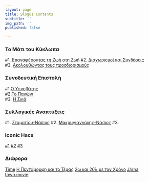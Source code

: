 ```yaml
---
layout: page
title: Blogus Contents
subtitle: ''
img_path: ''
published: false

---
```

### Το Μάτι του Κύκλωπα

\#1. <a href="https://hocusphotus.com/posts/the-cyclop-s-eye/" target="blank">Επαναφέροντας τη Ζωή στη Ζωή</a>
\#2. <a href="https://hocusphotus.com/posts/the-cyclop-s-eye/" target="blank">Διαχωρισμοί και Συνδέσεις</a>  
\#3. <a href="https://hocusphotus.com/posts/%CF%84%CE%BF-%CE%BC%CE%AC%CF%84%CE%B9-%CF%84%CE%BF%CF%85-%CE%BA%CF%8D%CE%BA%CE%BB%CF%89%CF%80%CE%B1/" target="blank">Ακολουθώντας τους προσδιορισμούς</a>

### Συνοδευτική Επιστολή

\#1.<a href="https://hocusphotus.com/posts/cover-letter-1/" target="blank">Ο Υπνοβάτης</a>  
\#2.<a href="https://hocusphotus.com/posts/%CF%83%CF%85%CE%BD%CE%BF%CE%B4%CE%B5%CF%85%CF%84%CE%B9%CE%BA%CE%AE-%CE%B5%CF%80%CE%B9%CF%83%CF%84%CE%BF%CE%BB%CE%AE/" target="blank">Το Παγώνι</a>  
\#3. <a href="https://hocusphotus.com/posts/synodeftiki-epistoli-3/" target="blank">Η Σκιά</a>

### Συλλογικές Αναπτύξεις

#1. <a href="https://hocusphotus.com/posts/common-developments-1/" target="blank">Σταματίου-Νάσιος</a>
#2. <a href="https://hocusphotus.com/posts/%CF%83%CF%85%CE%BB%CE%BB%CE%BF%CE%B3%CE%B9%CE%BA%CE%AD%CF%82-%CE%B1%CE%BD%CE%B1%CF%80%CF%84%CF%8D%CE%BE%CE%B5%CE%B9%CF%82/">Μακρυγιαννάκης-Νάσιος</a>
#3.  

### Iconic Hacs

<a href="https://hocusphotus.com/posts/iconic-hack-1/" target="blank">#1</a>
<a href="https://hocusphotus.com/posts/iconic-hacks/">#2</a>
<a href="https://hocusphotus.com/posts/iconic-hack-3/" target="blank">#3</a>

### Διάφορα

<a href="https://hocusphotus.com/posts/time/" target="blank">Time</a>
<a href="https://hocusphotus.com/posts/%CE%B7-%CF%80%CE%B5%CE%BD%CF%84%CE%AC%CE%BC%CE%BF%CF%81%CF%86%CE%B7-%CE%BA%CE%B1%CE%B9-%CF%84%CE%BF-%CF%84%CE%AD%CF%81%CE%B1%CF%82/" target="blank">Η Πεντάμορφη και το Τέρας</a>
<a href="https://hocusphotus.com/posts/2%CF%89-%CE%BA%CE%B1%CE%B9-26%CE%BB-%CE%BC%CE%B5-%CF%84%CE%BF%CE%BD-%CF%87%CF%81%CF%8C%CE%BD%CE%BF/" target="blank">2ω και 26λ με τον Χρόνο</a>
<a href="https://hocusphotus.com/posts/reversed-town/" target="blank">Järna town.movie</a>

